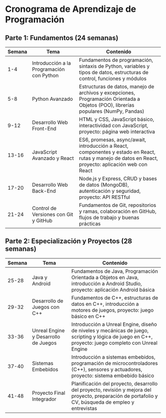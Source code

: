# Cronograma de Aprendizaje de Programación

## Parte 1: Fundamentos (24 semanas)

| Semana | Tema | Contenido |
| --- | --- | --- |
| 1-4 | Introducción a la Programación con Python | Fundamentos de programación, sintaxis de Python, variables y tipos de datos, estructuras de control, funciones y módulos |
| 5-8 | Python Avanzado | Estructuras de datos, manejo de archivos y excepciones, Programación Orientada a Objetos (POO), librerías populares (NumPy, Pandas) |
| 9-12 | Desarrollo Web Front-End | HTML y CSS, JavaScript básico, interactividad con JavaScript, proyecto: página web interactiva |
| 13-16 | JavaScript Avanzado y React | ES6, promesas, async/await, introducción a React, componentes y estado en React, rutas y manejo de datos en React, proyecto: aplicación web con React |
| 17-20 | Desarrollo Web Back-End | Node.js y Express, CRUD y bases de datos (MongoDB), autenticación y seguridad, proyecto: API RESTful |
| 21-24 | Control de Versiones con Git y GitHub | Fundamentos de Git, repositorios y ramas, colaboración en GitHub, flujos de trabajo y buenas prácticas |

## Parte 2: Especialización y Proyectos (28 semanas)

| Semana | Tema | Contenido |
| --- | --- | --- |
| 25-28 | Java y Android | Fundamentos de Java, Programación Orientada a Objetos en Java, introducción a Android Studio, proyecto: aplicación Android básica |
| 29-32 | Desarrollo de Juegos con C++ | Fundamentos de C++, estructuras de datos en C++, introducción a motores de juegos, proyecto: juego básico en C++ |
| 33-36 | Unreal Engine y Desarrollo de Juegos | Introducción a Unreal Engine, diseño de niveles y mecánicas de juego, scripting y lógica de juego en C++, proyecto: juego completo con Unreal Engine |
| 37-40 | Sistemas Embebidos | Introducción a sistemas embebidos, programación de microcontroladores (C++), sensores y actuadores, proyecto: sistema embebido básico |
| 41-48 | Proyecto Final Integrador | Planificación del proyecto, desarrollo del proyecto, revisión y mejora del proyecto, preparación de portafolio y CV, búsqueda de empleo y entrevistas |